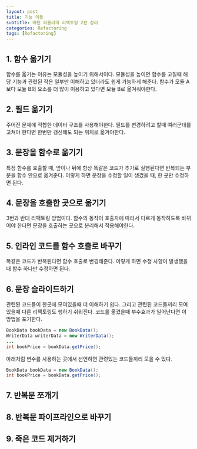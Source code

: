```yaml
---
layout: post
title: 기능 이동
subtitle: 마틴 파울러의 리팩토링 2판 정리
categories: Refactoring
tags: [Refactoring]
---
```


## 1. 함수 옮기기  
함수를 옮기는 이유는 모듈성을 높이기 위해서이다. 모듈성을 높이면 함수를 고칠때 해당 기능과 관련된 작은 일부만 이해하고 있더라도 쉽게 가능하게 해준다. 함수가 모듈 A보다 모듈 B의 요소를 더 많이 이용하고 있다면 모듈 B로 옮겨줘야한다.
## 2. 필드 옮기기  
주어진 문제에 적합한 데이터 구조를 사용해야한다. 필드를 변경하려고 할때 여러군데를 고쳐야 한다면 한번만 갱신해도 되는 위치로 옮겨야한다. 
## 3. 문장을 함수로 옮기기  
특정 함수를 호출할 때, 앞이나 뒤에 항상 똑같은 코드가 추가로 실행된다면 반복되는 부분을 함수 안으로 옮겨준다. 이렇게 하면 문장을 수정할 일이 생겼을 때, 한 곳만 수정하면 된다.
## 4. 문장을 호출한 곳으로 옮기기  
3번과 반대 리팩토링 방법이다. 함수의 동작이 호출자에 따라서 다르게 동작하도록 바뀌어야 한다면 문장을 호출하는 곳으로 분리해서 적용해야한다.
## 5. 인라인 코드를 함수 호출로 바꾸기  
똑같은 코드가 반복된다면 함수 호출로 변경해준다. 이렇게 하면 수정 사항이 발생했을때 함수 하나만 수정하면 된다. 
## 6. 문장 슬라이드하기  
관련된 코드들이 한곳에 모여있을때 더 이해하기 쉽다. 그리고 관련된 코드들끼리 모여있을때 다른 리팩토링도 행하기 쉬워진다. 코드를 옮겼을때 부수효과가 일어난다면 이 방법을 포기한다. 

```java
BookData bookData = new BookData();
WriterData writerData = new WriterData();
...
int bookPrice = bookData.getPrice();
```  
아래처럼 변수를 사용하는 곳에서 선언하면 관련있는 코드들끼리 모을 수 있다.

```java
BookData bookData = new BookData();
int bookPrice = bookData.getPrice();
```  

## 7. 반복문 쪼개기  
## 8. 반복문 파이프라인으로 바꾸기  
## 9. 죽은 코드 제거하기  
